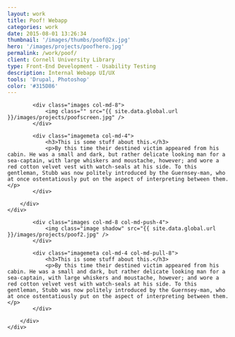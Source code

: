 ```yaml
---
layout: work
title: Poof! Webapp
categories: work
date: 2015-08-01 13:26:34
thumbnail: '/images/thumbs/poof@2x.jpg'
hero: '/images/projects/poofhero.jpg'
permalink: /work/poof/
client: Cornell University Library
type: Front-End Development - Usability Testing
description: Internal Webapp UI/UX
tools: 'Drupal, Photoshop'
color: '#315D86'
---
```


<section class="projectsection dark">
    <div class="container">
        <div class="row">
  
            <div class="images col-md-8">
                <img class="" src="{{ site.data.global.url }}/images/projects/poofscreen.jpg" />
            </div>

            <div class="imagemeta col-md-4">
                <h3>This is some stuff about this.</h3>
                <p>By this time their destined victim appeared from his cabin. He was a small and dark, but rather delicate looking man for a sea-captain, with large whiskers and moustache, however; and wore a red cotton velvet vest with watch-seals at his side. To this gentleman, Stubb was now politely introduced by the Guernsey-man, who at once ostentatiously put on the aspect of interpreting between them.</p>
            </div>

        </div>   
    </div>
</section>


<section class="projectsection">
    <div class="container">
        <div class="row">
            
            <div class="images col-md-8 col-md-push-4">
                <img class="image shadow" src="{{ site.data.global.url }}/images/projects/poof2.jpg" />
            </div>

            <div class="imagemeta col-md-4 col-md-pull-8">
                <h3>This is some stuff about this.</h3>
                <p>By this time their destined victim appeared from his cabin. He was a small and dark, but rather delicate looking man for a sea-captain, with large whiskers and moustache, however; and wore a red cotton velvet vest with watch-seals at his side. To this gentleman, Stubb was now politely introduced by the Guernsey-man, who at once ostentatiously put on the aspect of interpreting between them.</p>
            </div>

        </div>   
    </div>
</section>